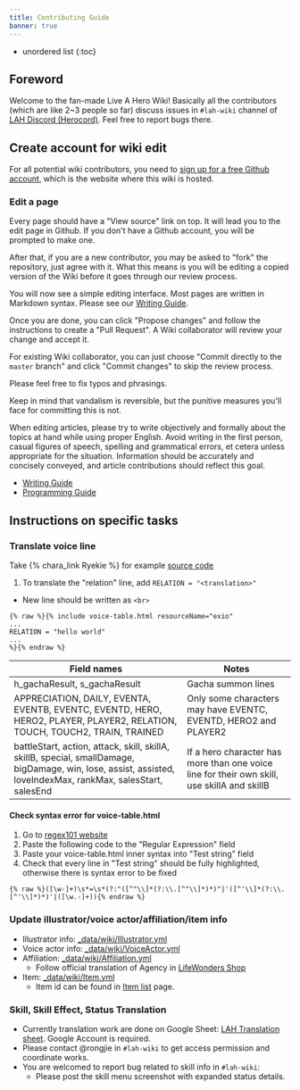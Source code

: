 ```yaml
---
title: Contributing Guide
banner: true
---
```


* unordered list
{:toc}

## Foreword

Welcome to the fan-made Live A Hero Wiki! Basically all the contributors (which are like 2~3 people so far) discuss issues in `#lah-wiki` channel of [LAH Discord (Herocord)](https://discord.gg/zpc7PCk). Feel free to report bugs there.

## Create account for wiki edit

For all potential wiki contributors, you need to [sign up for a free Github account](https://github.com/join), which is the website where this wiki is hosted.

### Edit a page

Every page should have a "View source" link on top. It will lead you to the edit page in Github. If you don't have a Github account, you will be prompted to make one.

After that, if you are a new contributor, you may be asked to "fork" the repository, just agree with it. What this means is you will be editing a copied version of the Wiki before it goes through our review process.

You will now see a simple editing interface. Most pages are written in Markdown syntax. Please see our [Writing Guide](/contributing/writing/).

Once you are done, you can click "Propose changes" and follow the instructions to create a "Pull Request". A Wiki collaborator will review your change and accept it.

For existing Wiki collaborator, you can just choose "Commit directly to the `master` branch" and click "Commit changes" to skip the review process.

Please feel free to fix typos and phrasings.

Keep in mind that vandalism is reversible, but the punitive measures you'll face for committing this is not.

When editing articles, please try to write objectively and formally about the topics at hand while using proper English. Avoid writing in the first person, casual figures of speech, spelling and grammatical errors, et cetera unless appropriate for the situation. Information should be accurately and concisely conveyed, and article contributions should reflect this goal.

- [Writing Guide](/contributing/writing/)
- [Programming Guide](/contributing/programming/)

## Instructions on specific tasks

### Translate voice line

Take {% chara_link Ryekie %} for example [source code](https://github.com/liveahero-wiki/liveahero-wiki.github.io/blob/master/_charas/ryekie.md?plain=1)

1. To translate the "relation" line, add `RELATION = "<translation>"`
  - New line should be written as `<br>`

```
{% raw %}{% include voice-table.html resourceName="exio"
...
RELATION = "hello world"
...
%}{% endraw %}
```

| Field names | Notes |
|-|-|
| h_gachaResult, s_gachaResult | Gacha summon lines |
| APPRECIATION, DAILY, EVENTA, EVENTB, EVENTC, EVENTD, HERO, HERO2, PLAYER, PLAYER2, RELATION, TOUCH, TOUCH2, TRAIN, TRAINED | Only some characters may have EVENTC, EVENTD, HERO2 and PLAYER2 |
| battleStart, action, attack, skill, skillA, skillB, special, smallDamage, bigDamage, win, lose, assist, assisted, loveIndexMax, rankMax, salesStart, salesEnd | If a hero character has more than one voice line for their own skill, use skillA and skillB |

#### Check syntax error for voice-table.html

1. Go to [regex101 website](https://regex101.com/)
1. Paste the following code to the "Regular Expression" field
1. Paste your voice-table.html inner syntax into "Test string" field
1. Check that every line in "Test string" should be fully highlighted, otherwise there is syntax error to be fixed

```
{% raw %}([\w-]+)\s*=\s*(?:"([^"\\]*(?:\\.[^"\\]*)*)"|'([^'\\]*(?:\\.[^'\\]*)*)'|([\w.-]+)){% endraw %}
```

### Update illustrator/voice actor/affiliation/item info

- Illustrator info: [_data/wiki/Illustrator.yml](https://github.com/liveahero-wiki/liveahero-wiki.github.io/blob/master/_data/wiki/Illustrator.yml)
- Voice actor info: [_data/wiki/VoiceActor.yml](https://github.com/liveahero-wiki/liveahero-wiki.github.io/blob/master/_data/wiki/VoiceActor.yml)
- Affiliation: [_data/wiki/Affiliation.yml](https://github.com/liveahero-wiki/liveahero-wiki.github.io/blob/master/_data/wiki/Affiliation.yml)
  - Follow official translation of Agency in [LifeWonders Shop](https://lifewonders-shop.jp/en/collections/live-a-hero)
- Item: [_data/wiki/Item.yml](https://github.com/liveahero-wiki/liveahero-wiki.github.io/blob/master/_data/wiki/Item.yml)
  - Item id can be found in [Item list](/items/) page.
 
### Skill, Skill Effect, Status Translation

- Currently translation work are done on Google Sheet: [LAH Translation sheet](https://docs.google.com/spreadsheets/d/1PVTqJxN2-VF1TwSdlisrrLgW1vWlRKJSmv1cpCBaY-I/edit). Google Account is required.
- Please contact @rongjie in `#lah-wiki` to get access permission and coordinate works.
- You are welcomed to report bug related to skill info in `#lah-wiki`:
  - Please post the skill menu screenshot with expanded status details.

<!--### Translate skill name

Take {% chara_link Exio|h1 %} hero S1 skill for example:

1. Hover your mouse cursor over the skill name, you will see the skill id (an integer)
  - In this example, it is `1035101`
1. Go to [`_data/wiki/SkillNameTranslation.yml``](https://github.com/liveahero-wiki/liveahero-wiki.github.io/blob/master/_data/wiki/SkillNameTranslation.yml)
1. Add a new skill name translation like `1035101: "<new skill name>"`

### Fix auto-generated skill description

TODO

### Manually override a skill description

When the auto generated version is too long and simplifying by code is nearly impossible, we just override the description with a hand-written one

Take {% chara_link Exio|h1 %} hero S1 skill for example:

1. Hover your mouse cursor over the skill name, you will see the skill id (an integer)
  - In this example, it is `1035101`
1. Go to [`_data/wiki/SkillManualOverride.yml``](https://github.com/liveahero-wiki/liveahero-wiki.github.io/blob/master/_data/wiki/SkillManualOverride.yml)
1. Add a new hand-written skill description like `1035101: "<new skill description>"`
  - New line should be written as `<br>`
  - Double quote needs to be written as `\"`
-->
<!--

### Create page for new Hero `/charas/:name/`

1. Under `_charas/` directory, [create a new `name.md` file](https://github.com/liveahero-wiki/liveahero-wiki.github.io/new/master/_charas).  See [Hero file name convention](#hero-file-name-convention).
2. Copy the content of [akashi's page](https://raw.githubusercontent.com/liveahero-wiki/liveahero-wiki.github.io/master/_charas/akashi.md) into this file and edit accordingly.

#### Hero file name convention

- `name` should be lowercase of English name in official trailer.
- For single-word English name like `Akashi`, file name will be `akashi.md`
- For multi-word English name like `Polaris Mask`, replace whitespace with underscore (`_`), so it becomes `polaris_mask.md`.
- For name with `&` like `Kouki & Sirius`, replace `&` with `and`, so it becomes `kouki_and_sirius.md`.
-->
